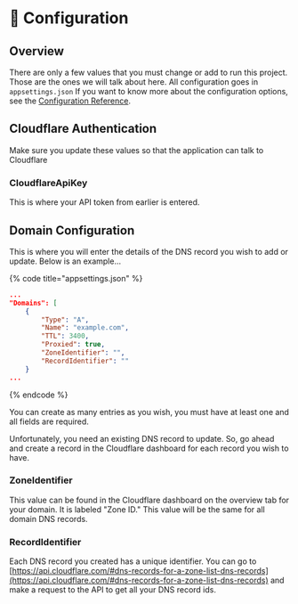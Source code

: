 # 🔧 Configuration

## Overview

There are only a few values that you must change or add to run this project. Those are the ones we will talk about here. All configuration goes in `appsettings.json` If you want to know more about the configuration options, see the [Configuration Reference](configuration-reference.md).

## Cloudflare Authentication

Make sure you update these values so that the application can talk to Cloudflare

### CloudflareApiKey

This is where your API token from earlier is entered.

## Domain Configuration

This is where you will enter the details of the DNS record you wish to add or update. Below is an example...

{% code title="appsettings.json" %}
```json
...
"Domains": [
	{
		"Type": "A",
		"Name": "example.com",
		"TTL": 3400,
		"Proxied": true,
		"ZoneIdentifier": "",
		"RecordIdentifier": ""
	}
...
```
{% endcode %}

You can create as many entries as you wish, you must have at least one and all fields are required.

Unfortunately, you need an existing DNS record to update. So, go ahead and create a record in the Cloudflare dashboard for each record you wish to have.

### ZoneIdentifier

This value can be found in the Cloudflare dashboard on the overview tab for your domain. It is labeled "Zone ID." This value will be the same for all domain DNS records.

### RecordIdentifier

Each DNS record you created has a unique identifier. You can go to [https://api.cloudflare.com/#dns-records-for-a-zone-list-dns-records](https://api.cloudflare.com/#dns-records-for-a-zone-list-dns-records) and make a request to the API to get all your DNS record ids.
